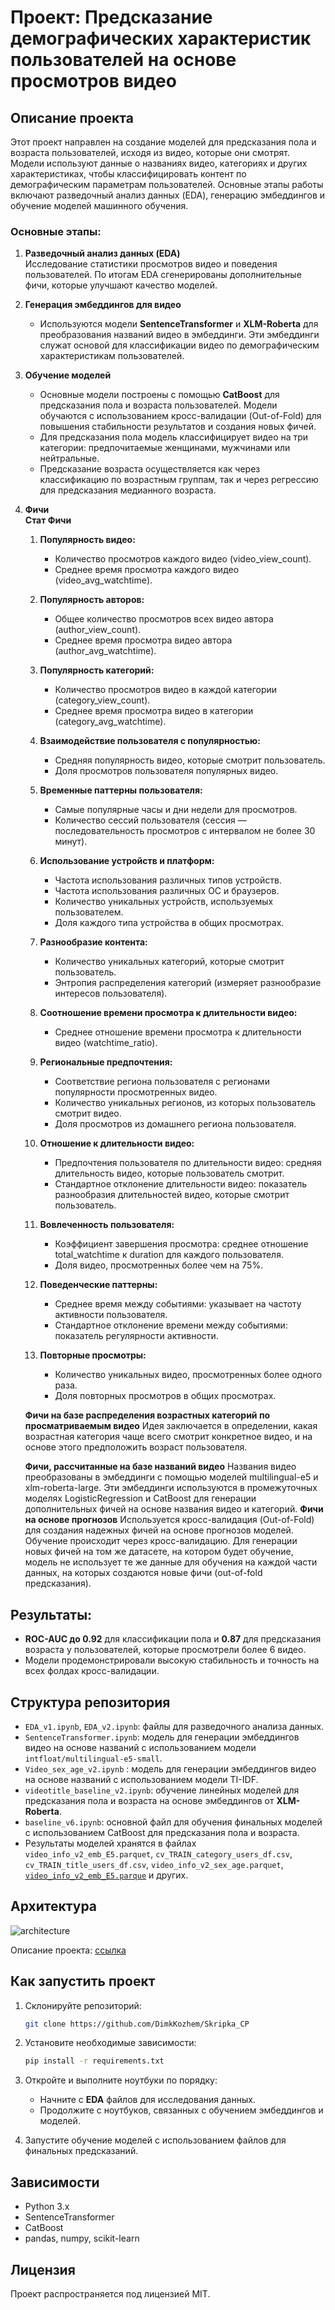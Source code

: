 # Проект: Предсказание демографических характеристик пользователей на основе просмотров видео

## Описание проекта

Этот проект направлен на создание моделей для предсказания пола и возраста пользователей, исходя из видео, которые они смотрят. Модели используют данные о названиях видео, категориях и других характеристиках, чтобы классифицировать контент по демографическим параметрам пользователей. Основные этапы работы включают разведочный анализ данных (EDA), генерацию эмбеддингов и обучение моделей машинного обучения.

### Основные этапы:
1. **Разведочный анализ данных (EDA)**  
   Исследование статистики просмотров видео и поведения пользователей. По итогам EDA сгенерированы дополнительные фичи, которые улучшают качество моделей.

2. **Генерация эмбеддингов для видео**  
   - Используются модели **SentenceTransformer** и **XLM-Roberta** для преобразования названий видео в эмбеддинги. Эти эмбеддинги служат основой для классификации видео по демографическим характеристикам пользователей.

3. **Обучение моделей**  
   - Основные модели построены с помощью **CatBoost** для предсказания пола и возраста пользователей. Модели обучаются с использованием кросс-валидации (Out-of-Fold) для повышения стабильности результатов и создания новых фичей.
   - Для предсказания пола модель классифицирует видео на три категории: предпочитаемые женщинами, мужчинами или нейтральные.
   - Предсказание возраста осуществляется как через классификацию по возрастным группам, так и через регрессию для предсказания медианного возраста.

4. **Фичи**  
    **Стат Фичи**
   
   1. **Популярность видео:**
      - Количество просмотров каждого видео (video_view_count).
      - Среднее время просмотра каждого видео (video_avg_watchtime).
   
   2. **Популярность авторов:**
      - Общее количество просмотров всех видео автора (author_view_count).
      - Среднее время просмотра видео автора (author_avg_watchtime).
   
   3. **Популярность категорий:**
      - Количество просмотров видео в каждой категории (category_view_count).
      - Среднее время просмотра видео в категории (category_avg_watchtime).
   
   4. **Взаимодействие пользователя с популярностью:**
      - Средняя популярность видео, которые смотрит пользователь.
      - Доля просмотров пользователя популярных видео.
   
   5. **Временные паттерны пользователя:**
      - Самые популярные часы и дни недели для просмотров.
      - Количество сессий пользователя (сессия — последовательность просмотров с интервалом не более 30 минут).
   
   6. **Использование устройств и платформ:**
      - Частота использования различных типов устройств.
      - Частота использования различных ОС и браузеров.
      - Количество уникальных устройств, используемых пользователем.
      - Доля каждого типа устройства в общих просмотрах.
   
   7. **Разнообразие контента:**
      - Количество уникальных категорий, которые смотрит пользователь.
      - Энтропия распределения категорий (измеряет разнообразие интересов пользователя).
   
   8. **Соотношение времени просмотра к длительности видео:**
      - Среднее отношение времени просмотра к длительности видео (watchtime_ratio).
   
   9. **Региональные предпочтения:**
      - Соответствие региона пользователя с регионами популярности просмотренных видео.
      - Количество уникальных регионов, из которых пользователь смотрит видео.
      - Доля просмотров из домашнего региона пользователя.
   
   10. **Отношение к длительности видео:**
       - Предпочтения пользователя по длительности видео: средняя длительность видео, которые пользователь смотрит.
       - Стандартное отклонение длительности видео: показатель разнообразия длительностей видео, которые смотрит пользователь.
   
   11. **Вовлеченность пользователя:**
       - Коэффициент завершения просмотра: среднее отношение total_watchtime к duration для каждого пользователя.
       - Доля видео, просмотренных более чем на 75%.
   
   12. **Поведенческие паттерны:**
       - Среднее время между событиями: указывает на частоту активности пользователя.
       - Стандартное отклонение времени между событиями: показатель регулярности активности.
   
   13. **Повторные просмотры:**
       - Количество уникальных видео, просмотренных более одного раза.
       - Доля повторных просмотров в общих просмотрах.
   
     **Фичи на базе распределения возрастных категорий по просматриваемым видео**
   Идея заключается в определении, какая возрастная категория чаще всего смотрит конкретное видео, и на основе этого предположить возраст пользователя.
   
     **Фичи, рассчитанные на базе названий видео**
   Названия видео преобразованы в эмбеддинги с помощью моделей multilingual-e5 и xlm-roberta-large. Эти эмбеддинги используются в промежуточных моделях LogisticRegression и CatBoost для генерации дополнительных фичей на основе названия видео и категорий.
     **Фичи на основе прогнозов**
   Используется кросс-валидация (Out-of-Fold) для создания надежных фичей на основе прогнозов моделей. Обучение происходит через кросс-валидацию. Для генерации новых фичей на том же датасете, на котором будет обучение, модель не использует те же данные для обучения на каждой части данных, на которых создаются новые фичи (out-of-fold предсказания).

## Результаты:
- **ROC-AUC до 0.92** для классификации пола и **0.87** для предсказания возраста у пользователей, которые просмотрели более 6 видео.
- Модели продемонстрировали высокую стабильность и точность на всех фолдах кросс-валидации.

## Структура репозитория

- `EDA_v1.ipynb`, `EDA_v2.ipynb`: файлы для разведочного анализа данных.
- `SentenceTransformer.ipynb`: модель для генерации эмбеддингов видео на основе названий с использованием модели `intfloat/multilingual-e5-small`.
- `Video_sex_age_v2.ipynb` : модель для генерации эмбеддингов видео на основе названий с использованием модели TI-IDF.
- `videotitle_baseline_v2.ipynb`: обучение линейных моделей для предсказания пола и возраста на основе эмбеддингов от **XLM-Roberta**.
- `baseline_v6.ipynb`: основной файл для обучения финальных моделей с использованием CatBoost для предсказания пола и возраста.
- Результаты моделей хранятся в файлах `video_info_v2_emb_E5.parquet`, `cv_TRAIN_category_users_df.csv`, `cv_TRAIN_title_users_df.csv`, `video_info_v2_sex_age.parquet`, [`video_info_v2_emb_E5.parque`](https://disk.yandex.ru/d/z-Xm4qhGauQCFA) и других.


## Архитектура ##
![architecture](media/arc.png)

Описание проекта:
[ссылка](https://docs.google.com/document/d/1PObp_c8v3EiTSDcwLB6HeIigxFOA_0OPMjzM22FC2zw/edit)

## Как запустить проект

1. Склонируйте репозиторий:
   ```bash
   git clone https://github.com/DimkKozhem/Skripka_CP
   ```
   
2. Установите необходимые зависимости:
   ```bash
   pip install -r requirements.txt
   ```

3. Откройте и выполните ноутбуки по порядку:
   - Начните с **EDA** файлов для исследования данных.
   - Продолжите с ноутбуков, связанных с обучением эмбеддингов и моделей.

4. Запустите обучение моделей с использованием файлов 
для финальных предсказаний.


## Зависимости

- Python 3.x
- SentenceTransformer
- CatBoost
- pandas, numpy, scikit-learn

## Лицензия

Проект распространяется под лицензией MIT.


